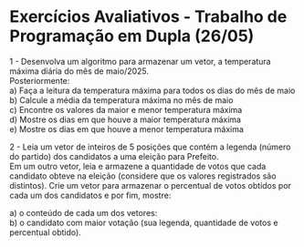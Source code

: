 # Exercícios Avaliativos - Trabalho de Programação em Dupla (26/05)

1 - Desenvolva um algoritmo para armazenar um vetor, a temperatura máxima diária do mês de maio/2025.  
Posteriormente:  
  a) Faça a leitura da temperatura máxima para todos os dias do mês de maio  
  b) Calcule a média da temperatura máxima no mês de maio  
  c) Encontre os valores da maior e menor temperatura máxima  
  d) Mostre os dias em que houve a maior temperatura máxima  
  e) Mostre os dias em que houve a menor temperatura máxima  

2 - Leia um vetor de inteiros de 5 posições que contém a legenda (número do partido) dos candidatos a uma eleição para Prefeito.  
Em um outro vetor, leia e armazene a quantidade de votos que cada candidato obteve na eleição (considere que os valores registrados são distintos).  Crie um vetor para armazenar o percentual de votos obtidos por cada um dos candidatos e por fim, mostre:

a) o conteúdo de cada um dos vetores:  
b) o candidato com maior votação (sua legenda, quantidade de votos e percentual obtido).
